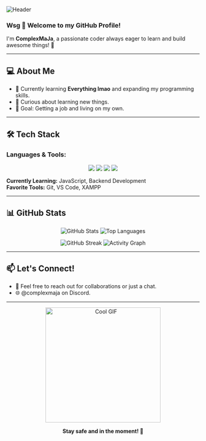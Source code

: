 ![Header](https://capsule-render.vercel.app/api?type=waving&color=gradient&height=200&section=header&text=Wsg!&fontSize=40&fontColor=white)

### Wsg 👋 Welcome to my GitHub Profile!

I'm **ComplexMaJa**, a passionate coder always eager to learn and build awesome things! 🚀

---

## 💻 About Me
- 🔭 Currently learning **Everything lmao** and expanding my programming skills.
- 🤔 Curious about learning new things.
- 🎯 Goal: Getting a job and living on my own.

---

## 🛠️ Tech Stack
### Languages & Tools:
<p align="center">
  <img src="https://img.shields.io/badge/HTML5-E34F26?style=for-the-badge&logo=html5&logoColor=white">
  <img src="https://img.shields.io/badge/CSS3-1572B6?style=for-the-badge&logo=css3&logoColor=white">
  <img src="https://img.shields.io/badge/JavaScript-F7DF1E?style=for-the-badge&logo=javascript&logoColor=black">
  <img src="https://img.shields.io/badge/PHP-777BB4?style=for-the-badge&logo=php&logoColor=white">
</p>

**Currently Learning:** JavaScript, Backend Development  
**Favorite Tools:** Git, VS Code, XAMPP

---

## 📊 GitHub Stats
<p align="center">
  <img src="https://github-readme-stats.vercel.app/api?username=ComplexMaJa&show_icons=true&theme=tokyonight" alt="GitHub Stats" />
  <img src="https://github-readme-stats.vercel.app/api/top-langs/?username=ComplexMaJa&layout=compact&theme=tokyonight" alt="Top Languages" />
</p>

<p align="center">
  <img src="https://streak-stats.demolab.com/?user=ComplexMaJa&theme=tokyonight" alt="GitHub Streak" />
  <img src="https://github-readme-activity-graph.vercel.app/graph?username=ComplexMaJa&theme=react-dark" alt="Activity Graph" />
</p>

---

## 📫 Let's Connect!
- 💬 Feel free to reach out for collaborations or just a chat.
- 🌐 @complexmaja on Discord.

---

<p align="center">
  <img src="https://64.media.tumblr.com/8c2c217d7bd6b177c12149a4b2921f00/4e3e095f686f9c60-65/s500x750/5a28bfaa3508b5fda1bff9988daf47217e773c33.gif" width="300" alt="Cool GIF" />
</p>

<p align="center"><b>Stay safe and in the moment! 🚀</b></p>
